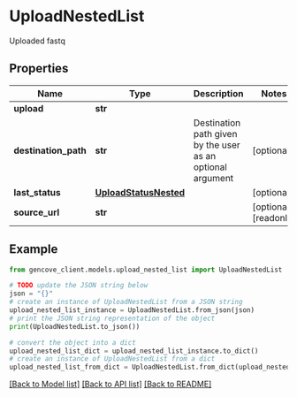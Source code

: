 # UploadNestedList

Uploaded fastq

## Properties

Name | Type | Description | Notes
------------ | ------------- | ------------- | -------------
**upload** | **str** |  |
**destination_path** | **str** | Destination path given by the user as an optional argument | [optional]
**last_status** | [**UploadStatusNested**](UploadStatusNested.md) |  | [optional]
**source_url** | **str** |  | [optional] [readonly]

## Example

```python
from gencove_client.models.upload_nested_list import UploadNestedList

# TODO update the JSON string below
json = "{}"
# create an instance of UploadNestedList from a JSON string
upload_nested_list_instance = UploadNestedList.from_json(json)
# print the JSON string representation of the object
print(UploadNestedList.to_json())

# convert the object into a dict
upload_nested_list_dict = upload_nested_list_instance.to_dict()
# create an instance of UploadNestedList from a dict
upload_nested_list_from_dict = UploadNestedList.from_dict(upload_nested_list_dict)
```
[[Back to Model list]](../README.md#documentation-for-models) [[Back to API list]](../README.md#documentation-for-api-endpoints) [[Back to README]](../README.md)
